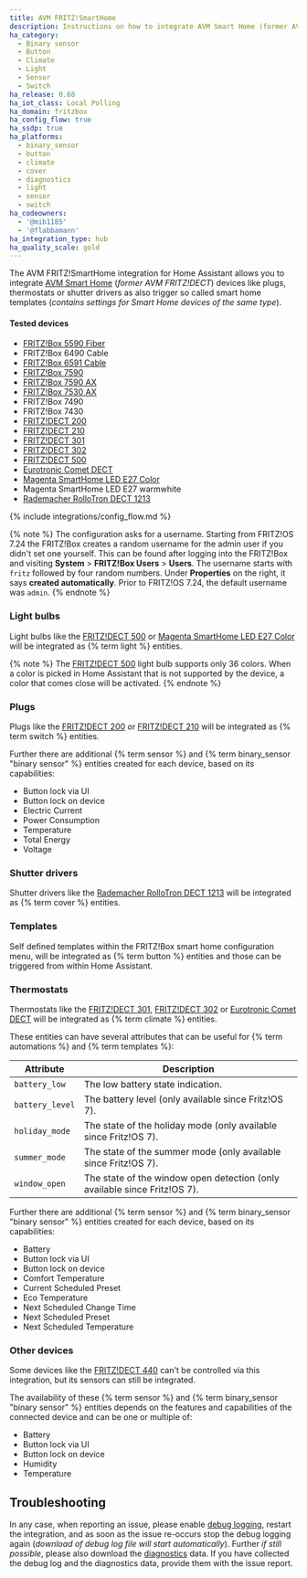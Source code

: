 ```yaml
---
title: AVM FRITZ!SmartHome
description: Instructions on how to integrate AVM Smart Home (former AVM FRITZ!DECT) components into Home Assistant.
ha_category:
  - Binary sensor
  - Button
  - Climate
  - Light
  - Sensor
  - Switch
ha_release: 0.68
ha_iot_class: Local Polling
ha_domain: fritzbox
ha_config_flow: true
ha_ssdp: true
ha_platforms:
  - binary_sensor
  - button
  - climate
  - cover
  - diagnostics
  - light
  - sensor
  - switch
ha_codeowners:
  - '@mib1185'
  - '@flabbamann'
ha_integration_type: hub
ha_quality_scale: gold
---
```


The AVM FRITZ!SmartHome integration for Home Assistant allows you to integrate [AVM Smart Home](https://en.avm.de/products/smart-home/) (_former AVM FRITZ!DECT_) devices like plugs, thermostats or shutter drivers as also trigger so called smart home templates (_contains settings for Smart Home devices of the same type_).

#### Tested devices

- [FRITZ!Box 5590 Fiber][fritzbox_5590_fiber]
- FRITZ!Box 6490 Cable
- [FRITZ!Box 6591 Cable][fritzbox_6591_cable]
- [FRITZ!Box 7590][fritzbox_7590]
- [FRITZ!Box 7590 AX][fritzbox_7590_ax]
- [FRITZ!Box 7530 AX][fritzbox_7530_ax]
- FRITZ!Box 7490
- FRITZ!Box 7430
- [FRITZ!DECT 200][fritzdect_200]
- [FRITZ!DECT 210][fritzdect_210]
- [FRITZ!DECT 301][fritzdect_301]
- [FRITZ!DECT 302][fritzdect_302]
- [FRITZ!DECT 500][fritzdect_500]
- [Eurotronic Comet DECT][eurotronic_comet_dect]
- [Magenta SmartHome LED E27 Color][magenta_led_e27_color]
- Magenta SmartHome LED E27 warmwhite
- [Rademacher RolloTron DECT 1213][rademacher_rollotron_dect_1213]

{% include integrations/config_flow.md %}

{% note %}
The configuration asks for a username. Starting from FRITZ!OS 7.24 the FRITZ!Box creates a random username for the admin user if you didn't set one yourself. This can be found after logging into the FRITZ!Box and visiting **System** > **FRITZ!Box Users** > **Users**. The username starts with `fritz` followed by four random numbers. Under **Properties** on the right, it says **created automatically**. Prior to FRITZ!OS 7.24, the default username was `admin`.
{% endnote %}

### Light bulbs

Light bulbs like the [FRITZ!DECT 500][fritzdect_500] or [Magenta SmartHome LED E27 Color][magenta_led_e27_color] will be integrated as {% term light %} entities.

{% note %}
The [FRITZ!DECT 500][fritzdect_500] light bulb supports only 36 colors. When a color is picked in Home Assistant that is not supported by the device, a color that comes close will be activated.
{% endnote %}

### Plugs

Plugs like the [FRITZ!DECT 200][fritzdect_200] or [FRITZ!DECT 210][fritzdect_210] will be integrated as {% term switch %} entities.

Further there are additional {% term sensor %} and {% term binary_sensor "binary sensor" %} entities created for each device, based on its capabilities:

- Button lock via UI
- Button lock on device
- Electric Current
- Power Consumption
- Temperature
- Total Energy
- Voltage

### Shutter drivers

Shutter drivers like the [Rademacher RolloTron DECT 1213][rademacher_rollotron_dect_1213] will be integrated as {% term cover %} entities.

### Templates

Self defined templates within the FRITZ!Box smart home configuration menu, will be integrated as {% term button %} entities and those can be triggered from within Home Assistant.

### Thermostats

Thermostats like the [FRITZ!DECT 301][fritzdect_301], [FRITZ!DECT 302][fritzdect_302] or [Eurotronic Comet DECT][eurotronic_comet_dect] will be integrated as {% term climate %} entities.

These entities can have several attributes that can be useful for {% term automations %} and {% term templates %}:

| Attribute | Description |
| --------- | ----------- |
| `battery_low` | The low battery state indication. |
| `battery_level` | The battery level (only available since Fritz!OS 7). |
| `holiday_mode` | The state of the holiday mode (only available since Fritz!OS 7). |
| `summer_mode` | The state of the summer mode (only available since Fritz!OS 7). |
| `window_open` | The state of the window open detection (only available since Fritz!OS 7). |

Further there are additional {% term sensor %} and {% term binary_sensor "binary sensor" %} entities created for each device, based on its capabilities:

- Battery
- Button lock via UI
- Button lock on device
- Comfort Temperature
- Current Scheduled Preset
- Eco Temperature
- Next Scheduled Change Time
- Next Scheduled Preset
- Next Scheduled Temperature

### Other devices

Some devices like the [FRITZ!DECT 440][fritzdect_440] can't be controlled via this integration, but its sensors can still be integrated.

The availability of these {% term sensor %} and {% term binary_sensor "binary sensor" %} entities depends on the features and capabilities of the connected device and can be one or multiple of:

- Battery
- Button lock via UI
- Button lock on device
- Humidity
- Temperature

[fritzbox_5590_fiber]: https://en.avm.de/products/fritzbox/fritzbox-5590-fiber
[fritzbox_6591_cable]: https://en.avm.de/products/fritzbox/fritzbox-6591-cable
[fritzbox_7590]: https://en.avm.de/products/fritzbox/fritzbox-7590
[fritzbox_7590_ax]: https://en.avm.de/products/fritzbox/fritzbox-7590-ax
[fritzbox_7530_ax]: https://en.avm.de/products/fritzbox/fritzbox-7530-ax
[fritzdect_200]: https://en.avm.de/products/smart-home/fritzdect-200
[fritzdect_210]: https://en.avm.de/products/smart-home/fritzdect-210
[fritzdect_301]: https://en.avm.de/products/smart-home/fritzdect-301
[fritzdect_302]: https://en.avm.de/products/smart-home/fritzdect-302
[fritzdect_440]: https://en.avm.de/products/smart-home/fritzdect-440
[fritzdect_500]: https://en.avm.de/products/smart-home/fritzdect-500
[eurotronic_comet_dect]: https://eurotronic.org/produkte/dect-ule-heizkoerperthermostat/comet-dect
[magenta_led_e27_color]: https://www.smarthome.de/geraete/smarthome-led-lampe-e27-farbig-weiss
[rademacher_rollotron_dect_1213]: https://www.rademacher.de/shop/rollladen-sonnenschutz/elektrischer-gurtwickler/rollotron-dect-1213

## Troubleshooting

In any case, when reporting an issue, please enable [debug logging](/docs/configuration/troubleshooting/#debug-logs-and-diagnostics), restart the integration, and as soon as the issue re-occurs stop the debug logging again (_download of debug log file will start automatically_). Further _if still possible_, please also download the [diagnostics](/integrations/diagnostics) data. If you have collected the debug log and the diagnostics data, provide them with the issue report.
